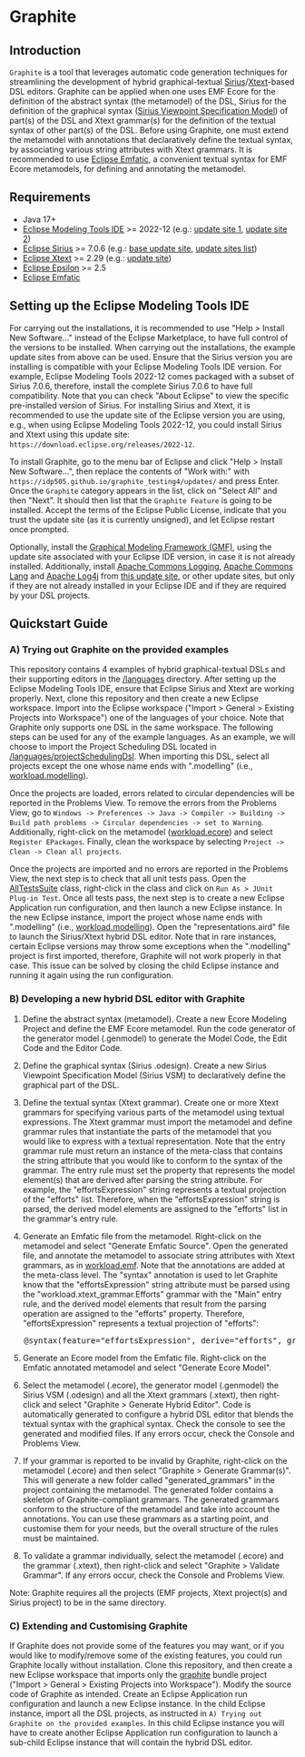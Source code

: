 # Graphite

## Introduction

`Graphite` is a tool that leverages automatic code generation techniques for streamlining the development of hybrid graphical-textual [Sirius](https://eclipse.dev/sirius/)/[Xtext](https://eclipse.dev/Xtext/)-based DSL editors. Graphite can be applied when one uses EMF Ecore for the definition of the abstract syntax (the metamodel) of the DSL, Sirius for the definition of the graphical syntax ([Sirius Viewpoint Specification Model](https://eclipse.dev/sirius/doc/specifier/general/Specifying_Viewpoints.html)) of part(s) of the DSL and Xtext grammar(s) for the definition of the textual syntax of other part(s) of the DSL. Before using Graphite, one must extend the metamodel with annotations that declaratively define the textual syntax, by associating various string attributes with Xtext grammars. It is recommended to use [Eclipse Emfatic](https://eclipse.dev/emfatic/), a convenient textual syntax for EMF Ecore metamodels, for defining and annotating the metamodel.


## Requirements

- Java 17+
- [Eclipse Modeling Tools IDE](https://www.eclipse.org/downloads/packages/) >= 2022-12 (e.g.: [update site 1](https://download.eclipse.org/releases/2022-12), [update site 2](https://download.eclipse.org/releases/2023-12))
- [Eclipse Sirius](https://eclipse.dev/sirius/) >= 7.0.6 (e.g.: [base update site](http://download.eclipse.org/sirius/updates/releases/7.0.6/2021-06), [update sites list](https://wiki.eclipse.org/Sirius/Update_Sites))
- [Eclipse Xtext](https://eclipse.dev/Xtext/) >= 2.29 (e.g.: [update site](https://download.eclipse.org/modeling/tmf/xtext/updates/releases/2.36.0/))
- [Eclipse Epsilon](https://eclipse.dev/epsilon/) >= 2.5
- [Eclipse Emfatic](https://eclipse.dev/emfatic/download/)


## Setting up the Eclipse Modeling Tools IDE

For carrying out the installations, it is recommended to use "Help > Install New Software..." instead of the Eclipse Marketplace, to have full control of the versions to be installed. When carrying out the installations, the example update sites from above can be used. Ensure that the Sirius version you are installing is compatible with your Eclipse Modeling Tools IDE version. For example, Eclipse Modeling Tools 2022-12 comes packaged with a subset of Sirius 7.0.6, therefore, install the complete Sirius 7.0.6 to have full compatibility. Note that you can check "About Eclipse" to view the specific pre-installed version of Sirius. For installing Sirius and Xtext, it is recommended to use the update site of the Eclipse version you are using, e.g., when using Eclipse Modeling Tools 2022-12, you could install Sirius and Xtext using this update site: `https://download.eclipse.org/releases/2022-12`.

To install Graphite, go to the menu bar of Eclipse and click "Help > Install New Software...", then replace the contents of "Work with:" with `https://idp505.github.io/graphite_testing4/updates/` and press Enter. Once the `Graphite` category appears in the list, click on "Select All" and then "Next". It should then list that the `Graphite Feature` is going to be installed. Accept the terms of the Eclipse Public License, indicate that you trust the update site (as it is currently unsigned), and let Eclipse restart once prompted.

Optionally, install the [Graphical Modeling Framework (GMF)](https://projects.eclipse.org/projects/modeling.gmf-runtime), using the update site associated with your Eclipse IDE version, in case it is not already installed. Additionally, install [Apache Commons Logging](https://commons.apache.org/proper/commons-logging/), [Apache Commons Lang](https://commons.apache.org/proper/commons-lang/) and [Apache Log4j](https://logging.apache.org/log4j/2.x/index.html) from [this update site](https://download.eclipse.org/tools/orbit/downloads/drops/R20230531010532/repository/), or other update sites, but only if they are not already installed in your Eclipse IDE and if they are required by your DSL projects.

## Quickstart Guide
### A) Trying out Graphite on the provided examples

This repository contains 4 examples of hybrid graphical-textual DSLs and their supporting editors in the [/languages](https://github.com/idp505/graphite_testing4/tree/main/languages) directory. After setting up the Eclipse Modeling Tools IDE, ensure that Eclipse Sirius and Xtext are working properly. Next, clone this repository and then create a new Eclipse workspace. Import into the Eclipse workspace ("Import > General > Existing Projects into Workspace") one of the languages of your choice. Note that Graphite only supports one DSL in the same workspace. The following steps can be used for any of the example languages. As an example, we will choose to import the Project Scheduling DSL located in [/languages/projectSchedulingDsl](https://github.com/idp505/graphite_testing4/tree/main/languages/projectSchedulingDsl). When importing this DSL, select all projects except the one whose name ends with ".modelling" (i.e., [workload.modelling](https://github.com/idp505/graphite_testing4/tree/main/languages/projectSchedulingDsl/workload.modelling)). 

Once the projects are loaded, errors related to circular dependencies will be reported in the Problems View. To remove the errors from the Problems View, go to `Windows -> Preferences -> Java -> Compiler -> Building -> Build path problems -> Circular dependencies -> set to Warning`. Additionally, right-click on the metamodel ([workload.ecore](https://github.com/idp505/graphite_testing4/blob/main/languages/projectSchedulingDsl/workload.emf/model/workload.ecore)) and select `Register EPackages`. Finally, clean the workspace by selecting `Project -> Clean -> Clean all projects`.

Once the projects are imported and no errors are reported in the Problems View, the next step is to check that all unit tests pass. Open the [AllTestsSuite](https://github.com/idp505/graphite_testing4/blob/main/languages/projectSchedulingDsl/workload.tests/src/workload/tests/AllTestsSuite.java) class, right-click in the class and click on `Run As > JUnit Plug-in Test`. Once all tests pass, the next step is to create a new Eclipse Application run configuration, and then launch a new Eclipse instance. In the new Eclipse instance, import the project whose name ends with ".modelling" (i.e., [workload.modelling](https://github.com/idp505/graphite/tree/main/languages/projectSchedulingDsl/workload.modelling)). Open the "representations.aird" file to launch the Sirius/Xtext hybrid DSL editor. Note that in rare instances, certain Eclipse versions may throw some exceptions when the ".modelling" project is first imported, therefore, Graphite will not work properly in that case. This issue can be solved by closing the child Eclipse instance and running it again using the run configuration. 


### B) Developing a new hybrid DSL editor with Graphite

1. Define the abstract syntax (metamodel). Create a new Ecore Modeling Project and define the EMF Ecore metamodel. Run the code generator of the generator model (.genmodel) to generate the Model Code, the Edit Code and the Editor Code.

2. Define the graphical syntax (Sirius .odesign). Create a new Sirius Viewpoint Specification Model (Sirius VSM) to declaratively define the graphical part of the DSL.

3. Define the textual syntax (Xtext grammar). Create one or more Xtext grammars for specifying various parts of the metamodel using textual expressions. The Xtext grammar must import the metamodel and define grammar rules that instantiate the parts of the metamodel that you would like to express with a textual representation. Note that the entry grammar rule must return an instance of the meta-class that contains the string attribute that you would like to conform to the syntax of the grammar. The entry rule must set the property that represents the model element(s) that are derived after parsing the string attribute. For example, the "effortsExpression" string represents a textual projection of the "efforts" list. Therefore, when the "effortsExpression" string is parsed, the derived model elements are assigned to the "efforts" list in the grammar's entry rule.

4. Generate an Emfatic file from the metamodel. Right-click on the metamodel and select "Generate Emfatic Source". Open the generated file, and annotate the metamodel to associate string attributes with Xtext grammars, as in [workload.emf](). Note that the annotations are added at the meta-class level. The "syntax" annotation is used to let Graphite know that the "effortsExpression" string attribute must be parsed using the "workload.xtext_grammar.Efforts" grammar with the "Main" entry rule, and the derived model elements that result from the parsing operation are assigned to the "efforts" property. Therefore, "effortsExpression" represents a textual projection of "efforts":

<pre>   @syntax(feature="effortsExpression", derive="efforts", grammar="workload.xtext_grammar.Efforts", entryRule="Main")</pre>

5. Generate an Ecore model from the Emfatic file. Right-click on the Emfatic annotated metamodel and select "Generate Ecore Model".

6. Select the metamodel (.ecore), the generator model (.genmodel) the Sirius VSM (.odesign) and all the Xtext grammars (.xtext), then right-click and select "Graphite > Generate Hybrid Editor". Code is automatically generated to configure a hybrid DSL editor that blends the textual syntax with the graphical syntax. Check the console to see the generated and modified files. If any errors occur, check the Console and Problems View.

7. If your grammar is reported to be invalid by Graphite, right-click on the metamodel (.ecore) and then select "Graphite > Generate Grammar(s)". This will generate a new folder called "generated_grammars" in the project containing the metamodel. The generated folder contains a skeleton of Graphite-compliant grammars. The generated grammars conform to the structure of the metamodel and take into account the annotations. You can use these grammars as a starting point, and customise them for your needs, but the overall structure of the rules must be maintained.

8. To validate a grammar individually, select the metamodel (.ecore) and the grammar (.xtext), then right-click and select "Graphite > Validate Grammar". If any errors occur, check the Console and Problems View.

Note: Graphite requires all the projects (EMF projects, Xtext project(s) and Sirius project) to be in the same directory.


### C) Extending and Customising Graphite

If Graphite does not provide some of the features you may want, or if you would like to modify/remove some of the existing features, you could run Graphite locally without installation. Clone this repository, and then create a new Eclipse workspace that imports only the [graphite]() bundle project ("Import > General > Existing Projects into Workspace"). Modify the source code of Graphite as intended. Create an Eclipse Application run configuration and launch a new Eclipse instance. In the child Eclipse instance, import all the DSL projects, as instructed in `A) Trying out Graphite on the provided examples`. In this child Eclipse instance you will have to create another Eclipse Application run configuration to launch a sub-child Eclipse instance that will contain the hybrid DSL editor.